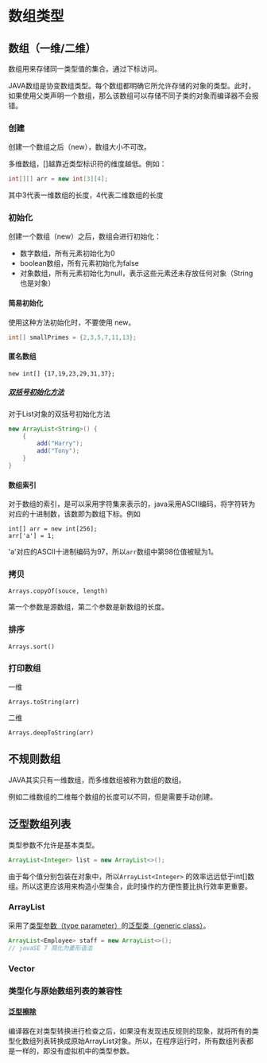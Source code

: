 # 数组类型

## 数组（一维/二维）

数组用来存储同一类型值的集合。通过下标访问。

JAVA数组是协变数组类型。每个数组都明确它所允许存储的对象的类型。此时，如果使用父类声明一个数组，那么该数组可以存储不同子类的对象而编译器不会报错。

### 创建

创建一个数组之后（new），数组大小不可改。

多维数组，[]越靠近类型标识符的维度越低。例如：

```java
int[][] arr = new int[3][4];
```

其中3代表一维数组的长度，4代表二维数组的长度

### 初始化

创建一个数组（new）之后，数组会进行初始化：

- 数字数组，所有元素初始化为0
- boolean数组，所有元素初始化为false
- 对象数组，所有元素初始化为null，表示这些元素还未存放任何对象（String也是对象）

#### 简易初始化

使用这种方法初始化时，不要使用 new。

```java
int[] smallPrimes = {2,3,5,7,11,13};
```

#### 匿名数组

```
new int[] {17,19,23,29,31,37};
```

##### [双括号初始化方法](./附录K-JAVA内部类.md)

对于List对象的双括号初始化方法

```java
new ArrayList<String>() {
	{
		add("Harry");
		add("Tony");
	}
}
```

#### 数组索引

对于数组的索引，是可以采用字符集来表示的，java采用ASCII编码，将字符转为对应的十进制数，该数即为数组下标。例如

```
int[] arr = new int[256];
arr['a'] = 1;
```

'a'对应的ASCII十进制编码为97，所以`arr`数组中第98位值被赋为1。

### 拷贝

`Arrays.copyOf(souce, length)` 

第一个参数是源数组，第二个参数是新数组的长度。

### 排序

`Arrays.sort()` 

### 打印数组

一维

`Arrays.toString(arr)` 

二维

`Arrays.deepToString(arr)`  

## 不规则数组

JAVA其实只有一维数组，而多维数组被称为数组的数组。

例如二维数组的二维每个数组的长度可以不同，但是需要手动创建。

## 泛型数组列表

类型参数不允许是基本类型。

```java
ArrayList<Integer> list = new ArrayList<>();
```

由于每个值分别包装在对象中，所以`ArrayList<Integer>` 的效率远远低于int[]数组。所以这更应该用来构造小型集合，此时操作的方便性要比执行效率更重要。

### ArrayList

采用了[类型参数（type parameter）](./附录M-JAVA泛型.md)的[泛型类（generic class）](./附录M-JAVA泛型.md)。

```java
ArrayList<Employee> staff = new ArrayList<>();
// javaSE 7 简化为菱形语法
```

### Vector

### 类型化与原始数组列表的兼容性

#### [泛型擦除](./附录M-JAVA泛型.md) 

编译器在对类型转换进行检查之后，如果没有发现违反规则的现象，就将所有的类型化数组列表转换成原始ArrayList对象。所以，在程序运行时，所有数组列表都是一样的，即没有虚拟机中的类型参数。
